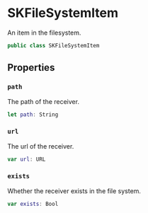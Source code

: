 # SKFileSystemItem

An item in the filesystem.

``` swift
public class SKFileSystemItem
```

## Properties

### `path`

The path of the receiver.

``` swift
let path: String
```

### `url`

The url of the receiver.

``` swift
var url: URL
```

### `exists`

Whether the receiver exists in the file system.

``` swift
var exists: Bool
```
